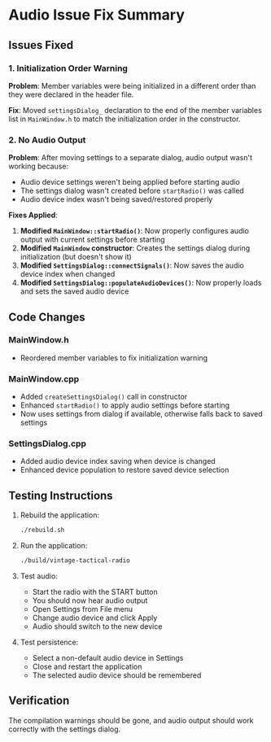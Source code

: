 # Audio Issue Fix Summary

## Issues Fixed

### 1. Initialization Order Warning
**Problem**: Member variables were being initialized in a different order than they were declared in the header file.

**Fix**: Moved `settingsDialog_` declaration to the end of the member variables list in `MainWindow.h` to match the initialization order in the constructor.

### 2. No Audio Output
**Problem**: After moving settings to a separate dialog, audio output wasn't working because:
- Audio device settings weren't being applied before starting audio
- The settings dialog wasn't created before `startRadio()` was called
- Audio device index wasn't being saved/restored properly

**Fixes Applied**:
1. **Modified `MainWindow::startRadio()`**: Now properly configures audio output with current settings before starting
2. **Modified `MainWindow` constructor**: Creates the settings dialog during initialization (but doesn't show it)
3. **Modified `SettingsDialog::connectSignals()`**: Now saves the audio device index when changed
4. **Modified `SettingsDialog::populateAudioDevices()`**: Now properly loads and sets the saved audio device

## Code Changes

### MainWindow.h
- Reordered member variables to fix initialization warning

### MainWindow.cpp
- Added `createSettingsDialog()` call in constructor
- Enhanced `startRadio()` to apply audio settings before starting
- Now uses settings from dialog if available, otherwise falls back to saved settings

### SettingsDialog.cpp
- Added audio device index saving when device is changed
- Enhanced device population to restore saved device selection

## Testing Instructions

1. Rebuild the application:
   ```bash
   ./rebuild.sh
   ```

2. Run the application:
   ```bash
   ./build/vintage-tactical-radio
   ```

3. Test audio:
   - Start the radio with the START button
   - You should now hear audio output
   - Open Settings from File menu
   - Change audio device and click Apply
   - Audio should switch to the new device

4. Test persistence:
   - Select a non-default audio device in Settings
   - Close and restart the application
   - The selected audio device should be remembered

## Verification

The compilation warnings should be gone, and audio output should work correctly with the settings dialog.
